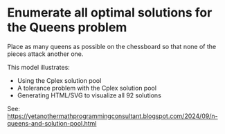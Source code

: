 # Enumerate all optimal solutions for the Queens problem

Place as many queens as possible on the chessboard so that none of the pieces attack another one. 

This model illustrates:
  -  Using the Cplex solution pool
  -  A tolerance problem with the Cplex solution pool
  -  Generating HTML/SVG to visualize all 92 solutions

See: https://yetanothermathprogrammingconsultant.blogspot.com/2024/09/n-queens-and-solution-pool.html



